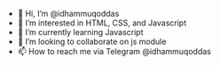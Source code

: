- 👋 Hi, I’m @idhammuqoddas
- 👀 I’m interested in HTML, CSS, and Javascript
- 🌱 I’m currently learning Javascript
- 💞️ I’m looking to collaborate on js module
- 📫 How to reach me via Telegram @idhammuqoddas

<!---
idhammuqoddas/idhammuqoddas is a ✨ special ✨ repository because its `README.md` (this file) appears on your GitHub profile.
You can click the Preview link to take a look at your changes.
--->

